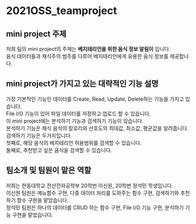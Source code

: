 # 2021OSS_teamproject

## mini project 주제
<p>저희 팀의 mini project의 주제는 <b>베지테리언을 위한 음식 정보 알림이</b> 입니다.<br>
  음식 데이터들과 채식주의 범주를 다루어 베지테리언에게 유용한 음식 정보를 제공합니다.
</p>


## mini project가 가지고 있는 대략적인 기능 설명
<p>가장 기본적인 기능인 데이터를 Create, Read, Update, Delete하는 기능을 가지고 있습니다.<br>
  File I/O 기능이 있어 파일 데이터를 저장하고 업로드 할 수 있습니다.<br>
  이 mini project에는 분석하기 기능과 검색하기 기능이 있습니다. <br>
  분석하기 기능은 채식 음식의 칼로리와 선호도의 최대값, 최소값, 평균값을 알려줍니다.<br>
  검색하기 기능은 두가지입니다. <br>
  첫째로, 해당 음식의 베지테리언 허용범위를 검색할 수 있습니다. <br>
  둘째로, 추천받고 싶은 음식을 검색할 수 있습니다.
</p>

## 팀소개 및 팀원이 맡은 역할
<p>저희는 한동대학교 전산전자공학부 20학번 이신원, 20학번 정석민 학생입니다.<br>
  이신원 팀원은 메뉴함수 구현, 다중 데이터 처리를 도와주는 함수 구현, 검색하기와 추천하기 함수 구현을 맡았습니다.<br>
  정석민 팀원은 하나의 데이터를 CRUD 하는 함수 구현, File I/O 기능 구현, 분석하기 기능 구현을 맡았습니다.
 </p>
